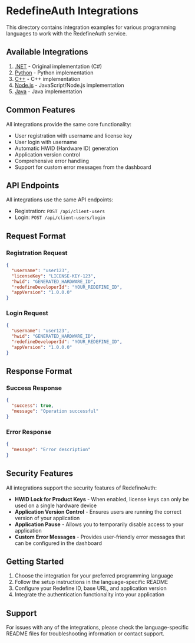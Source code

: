 # RedefineAuth Integrations

This directory contains integration examples for various programming languages to work with the RedefineAuth service.

## Available Integrations

1. [.NET](file:///c:/Users/MY-COMPUTER/Downloads/Redefine/redefine-auth-main/src/integrations/dotnet) - Original implementation (C#)
2. [Python](file:///c:/Users/MY-COMPUTER/Downloads/Redefine/redefine-auth-main/src/integrations/python) - Python implementation
3. [C++](file:///c:/Users/MY-COMPUTER/Downloads/Redefine/redefine-auth-main/src/integrations/cpp) - C++ implementation
4. [Node.js](file:///c:/Users/MY-COMPUTER/Downloads/Redefine/redefine-auth-main/src/integrations/nodejs) - JavaScript/Node.js implementation
5. [Java](file:///c:/Users/MY-COMPUTER/Downloads/Redefine/redefine-auth-main/src/integrations/java) - Java implementation

## Common Features

All integrations provide the same core functionality:

- User registration with username and license key
- User login with username
- Automatic HWID (Hardware ID) generation
- Application version control
- Comprehensive error handling
- Support for custom error messages from the dashboard

## API Endpoints

All integrations use the same API endpoints:

- Registration: `POST /api/client-users`
- Login: `POST /api/client-users/login`

## Request Format

### Registration Request
```json
{
  "username": "user123",
  "licenseKey": "LICENSE-KEY-123",
  "hwid": "GENERATED_HARDWARE_ID",
  "redefineDeveloperId": "YOUR_REDEFINE_ID",
  "appVersion": "1.0.0.0"
}
```

### Login Request
```json
{
  "username": "user123",
  "hwid": "GENERATED_HARDWARE_ID",
  "redefineDeveloperId": "YOUR_REDEFINE_ID",
  "appVersion": "1.0.0.0"
}
```

## Response Format

### Success Response
```json
{
  "success": true,
  "message": "Operation successful"
}
```

### Error Response
```json
{
  "message": "Error description"
}
```

## Security Features

All integrations support the security features of RedefineAuth:

- **HWID Lock for Product Keys** - When enabled, license keys can only be used on a single hardware device
- **Application Version Control** - Ensures users are running the correct version of your application
- **Application Pause** - Allows you to temporarily disable access to your application
- **Custom Error Messages** - Provides user-friendly error messages that can be configured in the dashboard

## Getting Started

1. Choose the integration for your preferred programming language
2. Follow the setup instructions in the language-specific README
3. Configure your Redefine ID, base URL, and application version
4. Integrate the authentication functionality into your application

## Support

For issues with any of the integrations, please check the language-specific README files for troubleshooting information or contact support.
